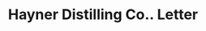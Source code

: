 ---
doi: 10.7916/D8CR75JX
date_other: '1900'
date_other_textual: '1900'
form: correspondence
genre:
- Letters (correspondence)
name:
- Hayner Distilling Co.
object_in_context_url: https://biggert.cul.columbia.edu/items/view/ave_biggert_01690
subject_hierarchical_geographic:
- Dayton, Ohio, United States
subject_name:
- Hayner Distilling Co.
title: Hayner Distilling Co.. Letter
sort_title: Hayner Distilling Co.. Letter
call_number: ave_biggert_01690
coordinates:
- 39.75944444444445,-84.19166666666668
pid: ave_biggert_01690
identifiers: ave_biggert_01690
thumbnail: false
permalink: /biggert/ave_biggert_01690/
layout: iiif-image-page
---